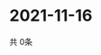 # 2021-11-16
  共 0条

  <!-- BEGIN -->
  <!-- 最后更新时间Tue Nov 16 2021 21:02:46 GMT+0000 (Coordinated Universal Time) -->
  
  <!-- END -->
  
  